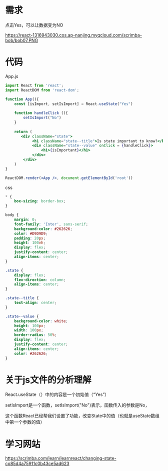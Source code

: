 # 需求

点击Yes，可以让数据变为NO

https://react-1316943030.cos.ap-nanjing.myqcloud.com/scrimba-bob/bob07.PNG

# 代码

App.js

~~~jsx
import React from 'react';
import ReactDOM from 'react-dom';

function App(){
    const [isImport, setIsImport] = React.useState("Yes")
    
    function handleClick (){
        setIsImport("No")
    }
    
    return (
       <div className="state">
            <h1 className="state--title">Is state important to know?</h1>
            <div className="state--value" onClick = {handleClick}>
                <h1>{isImportant}</h1>
            </div>
        </div>
    )
}

ReactDOM.render(<App />, document.getElementById('root'))
~~~

css

~~~css
* {
    box-sizing: border-box;
}

body {
    margin: 0;
    font-family: 'Inter', sans-serif;
    background-color: #262626;
    color: #D9D9D9;
    padding: 20px;
    height: 100vh;
    display: flex;
    justify-content: center;
    align-items: center;
}

.state {
    display: flex;
    flex-direction: column;
    align-items: center;
}

.state--title {
    text-align: center;
}

.state--value {
    background-color: white;
    height: 100px;
    width: 100px;
    border-radius: 50%;
    display: flex;
    justify-content: center;
    align-items: center;
    color: #262626;
}
~~~

# 关于js文件的分析理解

React.useState（）中的内容是一个初始值（“Yes”）

setIsImport是一个函数，setIsImport("No")表示，函数传入的参数是No，

这个函数React已经帮我们设置了功能，改变State中的值（也就是useState数组中第一个参数的值）

# 学习网站

https://scrimba.com/learn/learnreact/changing-state-co85d4a75911c0b43ce5ad623
